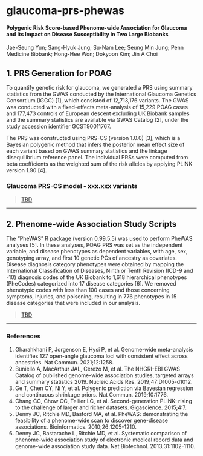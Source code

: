 # glaucoma-prs-phewas
#### Polygenic Risk Score-based Phenome-wide Association for Glaucoma and Its Impact on Disease Susceptibility in Two Large Biobanks
Jae-Seung Yun; Sang-Hyuk Jung; Su-Nam Lee; Seung Min Jung; Penn Medicine Biobank; Hong-Hee Won; Dokyoon Kim; Jin A Choi


## 1. PRS Generation for POAG
To quantify genetic risk for glaucoma, we generated a PRS using summary statistics from the GWAS conducted by the International Glaucoma Genetics Consortium (IGGC) [1], which consisted of 12,713,176 variants. The GWAS was conducted with a fixed-effects meta-analysis of 15,229 POAG cases and 177,473 controls of European descent excluding UK Biobank samples and the summary statistics are available via GWAS Catalog [2],  under the study accession identifier GCST90011767.

The PRS was constructed using PRS-CS (version 1.0.0) [3], which is a Bayesian polygenic method that infers the posterior mean effect size of each variant based on GWAS summary statistics and the linkage disequilibrium reference panel. The individual PRSs were computed from beta coefficients as the weighted sum of the risk alleles by applying PLINK version 1.90 [4].

### Glaucoma PRS-CS model - xxx.xxx variants
> [TBD](https://github.com/dokyoonkimlab/glaucoma-prs-phewas/blob/main/prs-model/---_PRSCS_autozip)
---

## 2. Phenome-wide Association Study Scripts
The “PheWAS” R package (version 0.99.5.5) was used to perform PheWAS analyses [5]. In these analyses, POAG PRS was set as the independent variable, and disease phenotypes as dependent variables, with age, sex, genotyping array, and first 10 genetic PCs of ancestry as covariates. Disease diagnosis category phenotypes were obtained by mapping the International Classification of Diseases, Ninth or Tenth Revision (ICD-9 and -10) diagnosis codes of the UK Biobank to 1,618 hierarchical phenotypes (PheCodes) categorized into 17 disease categories [6]. We removed phenotypic codes with less than 100 cases and those concerning symptoms, injuries, and poisoning, resulting in 776 phenotypes in 15 disease categories that were included in our analysis.

> [TBD](https://github.com/dokyoonkimlab/glaucoma-prs-phewas/blob/main/prs-model/---_PRSCS_autozip)
---

### References
1. Gharahkhani P, Jorgenson E, Hysi P, et al. Genome-wide meta-analysis identifies 127 open-angle glaucoma loci with consistent effect across ancestries. Nat Commun. 2021;12:1258.
2. Buniello A, MacArthur JAL, Cerezo M, et al. The NHGRI-EBI GWAS Catalog of published genome-wide association studies, targeted arrays and summary statistics 2019. Nucleic Acids Res. 2019;47:D1005-d1012.
3. Ge T, Chen CY, Ni Y, et al. Polygenic prediction via Bayesian regression and continuous shrinkage priors. Nat Commun. 2019;10:1776.
4. Chang CC, Chow CC, Tellier LC, et al. Second-generation PLINK: rising to the challenge of larger and richer datasets. Gigascience. 2015;4:7.
5. Denny JC, Ritchie MD, Basford MA, et al. PheWAS: demonstrating the feasibility of a phenome-wide scan to discover gene-disease associations. Bioinformatics. 2010;26:1205-1210.
6. Denny JC, Bastarache L, Ritchie MD, et al. Systematic comparison of phenome-wide association study of electronic medical record data and genome-wide association study data. Nat Biotechnol. 2013;31:1102-1110.
